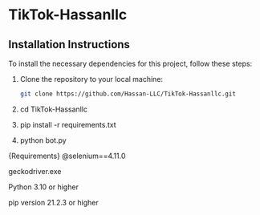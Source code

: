 # TikTok-Hassanllc

## Installation Instructions

To install the necessary dependencies for this project, follow these steps:

1. Clone the repository to your local machine:
   ```bash
   git clone https://github.com/Hassan-LLC/TikTok-Hassanllc.git

2. cd TikTok-Hassanllc

3. pip install -r requirements.txt

4.  python bot.py



{Requirements}
@selenium==4.11.0 


geckodriver.exe




Python 3.10 or higher



pip version 21.2.3 or higher


